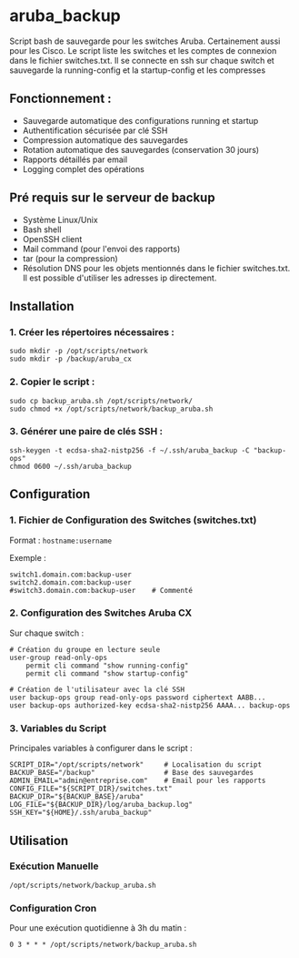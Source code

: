 # aruba_backup
Script bash de sauvegarde pour les switches Aruba. Certainement aussi pour les Cisco.
Le script liste les switches et les comptes de connexion dans le fichier switches.txt.
Il se connecte en ssh sur chaque switch et sauvegarde la running-config et la startup-config et les compresses

## Fonctionnement : 
- Sauvegarde automatique des configurations running et startup
- Authentification sécurisée par clé SSH
- Compression automatique des sauvegardes
- Rotation automatique des sauvegardes (conservation 30 jours)
- Rapports détaillés par email
- Logging complet des opérations

## Pré requis sur le serveur de backup
- Système Linux/Unix
- Bash shell
- OpenSSH client
- Mail command (pour l'envoi des rapports)
- tar (pour la compression)
- Résolution DNS pour les objets mentionnés dans le fichier switches.txt. Il est possible d'utiliser les adresses ip directement.


## Installation

### 1. Créer les répertoires nécessaires :
```
sudo mkdir -p /opt/scripts/network
sudo mkdir -p /backup/aruba_cx
```

### 2. Copier le script :
```
sudo cp backup_aruba.sh /opt/scripts/network/
sudo chmod +x /opt/scripts/network/backup_aruba.sh
```

### 3. Générer une paire de clés SSH :
```
ssh-keygen -t ecdsa-sha2-nistp256 -f ~/.ssh/aruba_backup -C "backup-ops"
chmod 0600 ~/.ssh/aruba_backup
```

## Configuration

### 1. Fichier de Configuration des Switches (switches.txt)

Format : `hostname:username`

Exemple :
```
switch1.domain.com:backup-user
switch2.domain.com:backup-user
#switch3.domain.com:backup-user    # Commenté
```

### 2. Configuration des Switches Aruba CX

Sur chaque switch :
```
# Création du groupe en lecture seule
user-group read-only-ops
    permit cli command "show running-config"
    permit cli command "show startup-config"

# Création de l'utilisateur avec la clé SSH
user backup-ops group read-only-ops password ciphertext AABB...
user backup-ops authorized-key ecdsa-sha2-nistp256 AAAA... backup-ops
```

### 3. Variables du Script

Principales variables à configurer dans le script :
```
SCRIPT_DIR="/opt/scripts/network"     # Localisation du script
BACKUP_BASE="/backup"                 # Base des sauvegardes
ADMIN_EMAIL="admin@entreprise.com"    # Email pour les rapports
CONFIG_FILE="${SCRIPT_DIR}/switches.txt"
BACKUP_DIR="${BACKUP_BASE}/aruba"
LOG_FILE="${BACKUP_DIR}/log/aruba_backup.log"
SSH_KEY="${HOME}/.ssh/aruba_backup"
```


## Utilisation

### Exécution Manuelle

```
/opt/scripts/network/backup_aruba.sh
```

### Configuration Cron

Pour une exécution quotidienne à 3h du matin :
```
0 3 * * * /opt/scripts/network/backup_aruba.sh
```



